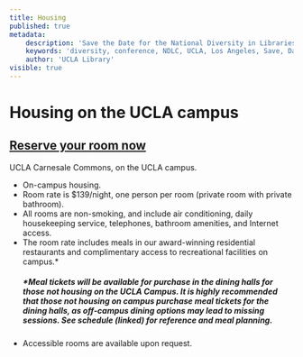 ```yaml
---
title: Housing
published: true
metadata:
    description: 'Save the Date for the National Diversity in Libraries Conference (NDLC) 2016 UCLA, Los Angeles, California where library staff discuss issues relating to diversity.'
    keywords: 'diversity, conference, NDLC, UCLA, Los Angeles, Save, Date, national, 2016, what is diversity, diversity committee, housing, cost, venue, rates'
    author: 'UCLA Library'
visible: true
---
```


# Housing on the UCLA campus
## <a href="https://uclarh.webhotel.microsdc.us/bp/search_rooms.jsp?groupCode=LIB6A&checkinYear=2016&checkinDay=9&checkinMonth=8&numberOfNights=4&numberOfRooms=1&numberOfAdults=1" target="_blank">Reserve your room now</a>

UCLA Carnesale Commons, on the UCLA campus.
+ On-campus housing.
+ Room rate is $139/night, one person per room (private room with private bathroom). 
+ All rooms are non-smoking, and include air conditioning, daily housekeeping service, telephones, bathroom 
 amenities, and Internet access.
+ The room rate includes meals in our award-winning residential restaurants and complimentary access to recreational
  facilities on campus.*
    ##### *Meal tickets will be available for purchase in the dining halls for those not housing on the UCLA Campus. It is highly recommended that those not housing on campus purchase meal tickets for the dining halls, as off-campus dining options may lead to missing sessions. See schedule (linked) for reference and meal planning.
+ Accessible rooms are available upon request.